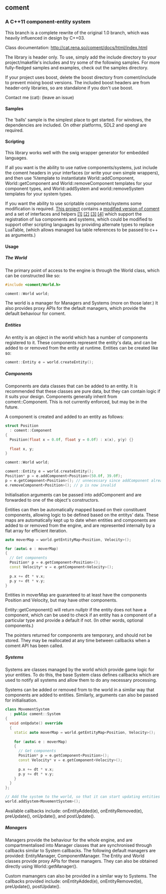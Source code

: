 <h2>coment</h2>
<h3>A C++11 component-entity system</h3>

This branch is a complete rewrite of the original 1.0 branch, which was heavily influenced in design by C++03.

Class documentation: http://cat.rena.so/coment/docs/html/index.html

The library is header only. To use, simply add the include directory to your project/makefile's includes and try some of the following samples. For more fully-fledged samples and examples, check out the samples directory.

If your project uses boost, delete the boost directory from coment/include to prevent mixing boost versions. The included boost headers are from header-only libraries, so are standalone if you don't use boost.

Contact me (cat): (leave an issue)

<h4>Samples</h4>

The 'balls' sample is the simplest place to get started. For windows, the dependencies are included. On other platforms, SDL2 and opengl are required.

<h4>Scripting</h4>

This library works well with the swig wrapper generator for embedded languages.

If all you want is the ability to use native components/systems, just include the coment headers in your interfaces (or write your own simple wrappers), and then use %template to instantiatate World::addComponent, World::getComponent and World::removeComponent templates for your component types, and World::addSystem and world::removeSystem templates for your system types.

If you want the ability to use scriptable components/systems some modification is required. [This project](https://github.com/Catchouli/webdraw) contains a [modified version of coment](https://github.com/Catchouli/webdraw/tree/master/engine/public/coment) and a set of interfaces and helpers [[1]](https://github.com/Catchouli/webdraw/tree/master/engine/interfaces/interfaces) [[2]](https://github.com/Catchouli/webdraw/blob/master/engine/interfaces/interfaces/typemaps.i) [[3]](https://github.com/Catchouli/webdraw/blob/master/engine/interfaces/interfaces/components.i) [[4]](https://github.com/Catchouli/webdraw/blob/master/engine/interfaces/interfaces/systems.i) which support the registration of lua components and systems, which could be modified to support other scripting languages by providing alternate types to replace LuaTable, (which allows managed lua table references to be passed to c++ as arguments.)

<h4>Usage</h4>

<h5>The World</h5>

The primary point of access to the engine is through the World class, which can be constructed like so:

```C++
#include <coment/World.h>

coment::World world;
```

The world is a manager for Managers and Systems (more on those later.) It also provides proxy APIs for the default managers, which provide the default behaviour for coment.

<h5>Entities</h5>

An entity is an object in the world which has a number of components registered to it. These components represent the entity's data, and can be added to or removed from the entity at runtime. Entities can be created like so:

```C++
coment::Entity e = world.createEntity();
```

<h5>Components</h5>

Components are data classes that can be added to an entity. It is recommended that these classes are pure data, but they can contain logic if it suits your design. Components generally inherit from coment::Component. This is not currently enforced, but may be in the future.

A component is created and added to an entity as follows:

```C++
struct Position
  : coment::Component
{
  Position(float x = 0.0f, float y = 0.0f) : x(x), y(y) {}
  
  float x, y;
}

coment::World world;

coment::Entity e = world.createEntity();
Position* p = e.addComponent<Position>(50.0f, 39.0f);
p = e.getComponent<Position>(); // unnecessary since addComponent already returns a pointer
e.removeComponent<Position>(); // p is now invalid
```

Initialisation arguments can be passed into addComponent and are forwarded to one of the object's constructors.

Entities can then be automatically mapped based on their constituent components, allowing logic to be defined based on the entitys' data. These maps are automatically kept up to date when entities and components are added to or removed from the engine, and are represented internally by a flat array for efficient iteration.

```C++
auto moverMap = world.getEntityMap<Position, Velocity>();

for (auto& e : moverMap)
{
  // Get components
  Position* p = e.getComponent<Position>();
  const Velocity* v = e.getComponent<Velocity>();
  
  p.x += dt * v.x;
  p.y += dt * v.y;
}
```

Entities in moverMap are guaranteed to at least have the components Position and Velocity, but may have other components.

Entity::getComponent() will return nullptr if the entity does not have a component, which can be used to check if an entity has a component of a particular type and provide a default if not. (In other words, optional components.)

The pointers returned for components are temporary, and should not be stored. They may be reallocated at any time between callbacks when a coment API has been called.

<h5>Systems</h5>

Systems are classes managed by the world which provide game logic for your entities. To do this, the base System class defines callbacks which are used to notify all systems and allow them to do any necessary processing.

Systems can be added or removed from to the world in a similar way that components are added to entities. Similarly, arguments can also be passed for initialisation.

```C++
class MovementSystem
  : public coment::System
{
  void onUpdate() override
  {
    static auto moverMap = world.getEntityMap<Position, Velocity>();
    
    for (auto& e : moverMap)
    {
      // Get components
      Position* p = e.getComponent<Position>();
      const Velocity* v = e.getComponent<Velocity>();
      
      p.x += dt * v.x;
      p.y += dt * v.y;
    }
  }
};

// Add the system to the world, so that it can start updating entities
world.addSystem<MovementSystem>();
```

Available callbacks include: onEntityAdded(e), onEntityRemoved(e), preUpdate(), onUpdate(), and postUpdate().

<h5>Managers</h5>

Managers provide the behaviour for the whole engine, and are compartmentalised into Manager classes that are synchronised through callbacks similar to System callbacks. The following default managers are provided: EntityManager, ComponentManager. The Entity and World classes provide proxy APIs for these managers. They can also be obtained directly using World::getManager<T>().

Custom mamangers can also be provided in a similar way to Systems. The callbacks provided include: onEntityAdded(e), onEntityRemoved(e), preUpdate(), postUpdate().
